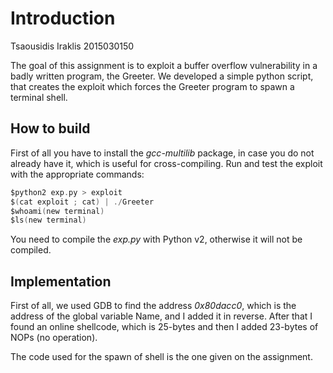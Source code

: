 ﻿# Introduction
Tsaousidis Iraklis 
2015030150

The goal of this assignment is to exploit a buffer overflow vulnerability in a badly written program, the Greeter.
We developed a simple python script, that creates the exploit which forces the Greeter program to spawn a terminal shell.  

## How to build

First of all you have to install the *gcc-multilib* package, in case you do not already have it, which is useful for cross-compiling. 
Run and test the exploit with the appropriate commands:
``` c
$python2 exp.py > exploit
$(cat exploit ; cat) | ./Greeter
$whoami(new terminal)
$ls(new terminal)
```
You need to compile the *exp.py* with Python v2, otherwise it will not be compiled. 

## Implementation
First of all, we used GDB to find the address *0x80dacc0*, which is the address of the global variable Name, and I added it in reverse. After that I found an online shellcode, which is 25-bytes and then I added 23-bytes of NOPs (no operation). 

The code used for the spawn of shell is the one given on the assignment.
